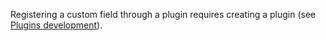 Registering a custom field through a plugin requires creating a plugin (see [Plugins development](/developer-docs/latest/development/plugins-development.md#create-a-plugin)).
